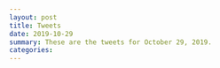 ```yaml
---
layout: post
title: Tweets
date: 2019-10-29
summary: These are the tweets for October 29, 2019.
categories:
---
```



